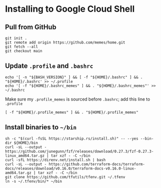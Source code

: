 # Installing to Google Cloud Shell

## Pull from GitHub

```shell
git init .
git remote add origin https://github.com/memes/home.git
git fetch --all
git checkout main
```

## Update `.profile` and `.bashrc`

```shell
echo '[ -n "${BASH_VERSION}" ] && [ -f "${HOME}/.bashrc" ] && . "${HOME}/.bashrc' >> ~/.profile
echo '[ -f "${HOME}/.bashrc_memes" ] && . "${HOME}/.bashrc_memes"' >> ~/.bashrc
```

Make sure my `.profile_memes` is sourced before `.bashrc`; add this line to `.profile`

```shell
[ -f "${HOME}/.profile_memes" ] && . "${HOME}/.profile_memes"
```

## Install binaries to `~/bin`

```shell
sh -c "$(curl -fsSL https://starship.rs/install.sh)" -- --yes --bin-dir ${HOME}/bin
curl -sL --output - https://github.com/junegunn/fzf/releases/download/0.27.3/fzf-0.27.3-linux_amd64.tar.gz | tar xzf - -C ~/bin
curl -sfL https://direnv.net/install.sh | bash
curl -sL --output - https://github.com/terraform-docs/terraform-docs/releases/download/v0.16.0/terraform-docs-v0.16.0-linux-amd64.tar.gz | tar xzf - -C ~/bin
git clone https://github.com/tfutils/tfenv.git ~/.tfenv
ln -s ~/.tfenv/bin/* ~/bin
```
